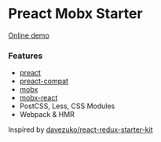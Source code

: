 # Preact Mobx Starter

[Online demo](https://awaw00.github.io/preact-mobx-starter/)

### Features

- [preact](https://github.com/developit/preact)
- [preact-compat](https://github.com/developit/preact-compat)
- [mobx](https://github.com/mobxjs/mobx)
- [mobx-react](https://github.com/mobxjs/mobx-react)
- PostCSS, Less, CSS Modules
- Webpack & HMR

Inspired by [davezuko/react-redux-starter-kit](https://github.com/davezuko/react-redux-starter-kit#application-structure)

